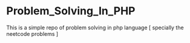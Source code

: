 # Problem_Solving_In_PHP
This is a simple repo of problem solving in php language [ specially the neetcode problems ] 
